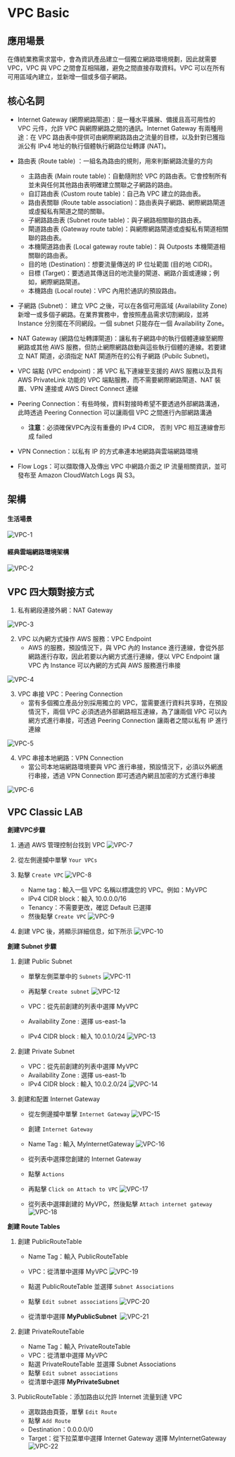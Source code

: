 # VPC Basic

## 應用場景
在傳統業務需求當中，會為資訊產品建立一個獨立網路環境規劃，因此就需要 VPC，VPC 與 VPC 之間會互相隔離，避免之間直接存取資料。VPC 可以在所有可用區域內建立，並新增一個或多個子網路。

## 核心名詞

- Internet Gateway (網際網路閘道)：是一種水平擴展、備援且高可用性的 VPC 元件，允許 VPC 與網際網路之間的通訊。Internet Gateway 有兩種用途：在 VPC 路由表中提供可由網際網路路由之流量的目標，以及針對已獲指派公有 IPv4 地址的執行個體執行網路位址轉譯 (NAT)。

- 路由表 (Route table) ：一組名為路由的規則，用來判斷網路流量的方向
  - 主路由表 (Main route table)：自動隨附於 VPC 的路由表。它會控制所有並未與任何其他路由表明確建立關聯之子網路的路由。
  - 自訂路由表 (Custom route table)：自己為 VPC 建立的路由表。
  - 路由表關聯 (Route table association)：路由表與子網路、網際網路閘道或虛擬私有閘道之間的關聯。
  - 子網路路由表 (Subnet route table)：與子網路相關聯的路由表。
  - 閘道路由表 (Gateway route table)：與網際網路閘道或虛擬私有閘道相關聯的路由表。
  - 本機閘道路由表 (Local gateway route table)：與 Outposts 本機閘道相關聯的路由表。
  - 目的地 (Destination)：想要流量傳送的 IP 位址範圍 (目的地 CIDR)。
  - 目標 (Target)：要透過其傳送目的地流量的閘道、網路介面或連線；例如，網際網路閘道。
  - 本機路由 (Local route)：VPC 內用於通訊的預設路由。

- 子網路 (Subnet)： 建立 VPC 之後，可以在各個可用區域 (Availability Zone) 新增一或多個子網路。在業界實務中，會按照產品需求切割網段，並將 Instance 分別擺在不同網段。一個 subnet 只能存在一個 Availability Zone。

- NAT Gateway (網路位址轉譯閘道)：讓私有子網路中的執行個體連線至網際網路或其他 AWS 服務，但防止網際網路啟動與這些執行個體的連線。若要建立 NAT 閘道，必須指定 NAT 閘道所在的公有子網路 (Pubilc Subnet)。

- VPC 端點 (VPC endpoint)：將 VPC 私下連線至支援的 AWS 服務以及具有 AWS PrivateLink 功能的 VPC 端點服務，而不需要網際網路閘道、NAT 裝置、VPN 連接或 AWS Direct Connect 連線

- Peering Connection：有些時候，資料對接時希望不要透過外部網路溝通，此時透過 Peering Connection 可以讓兩個 VPC 之間進行內部網路溝通
  - **注意**：必須確保VPC內沒有重疊的 IPv4 CIDR， 否則 VPC 相互連線會形成 failed

- VPN Connection：以私有 IP 的方式串連本地網路與雲端網路環境

- Flow Logs：可以擷取傳入及傳出 VPC 中網路介面之 IP 流量相關資訊，並可發布至  Amazon CloudWatch Logs 與 S3。

## 架構

#### 生活場景

![VPC-1](./VPC/VPC-1.jpg "VPC-1")

#### 經典雲端網路環境架構

![VPC-2](./VPC/VPC-2.jpg "VPC-2")

## VPC 四大類對接方式

1. 私有網段連接外網：NAT Gateway

![VPC-3](./VPC/VPC-3.jpg "VPC-3")

2. VPC 以內網方式操作 AWS 服務：VPC Endpoint
    - AWS 的服務，預設情況下，與 VPC 內的 Instance 進行連線，會從外部網路進行存取，因此若要以內網方式進行連線，便以 VPC Endpoint 讓 VPC 內 Instance 可以內網的方式與 AWS 服務進行串接

![VPC-4](./VPC/VPC-4.jpg "VPC-4")

3. VPC 串接 VPC：Peering Connection
    - 當有多個獨立產品分別採用獨立的 VPC，當需要進行資料共享時，在預設情況下，兩個 VPC 必須透過外部網路相互連線，為了讓兩個 VPC 可以內網方式進行串接，可透過 Peering Connection 讓兩者之間以私有 IP 進行連線

![VPC-5](./VPC/VPC-5.jpg "VPC-5")

4. VPC 串接本地網路：VPN Connection
    - 當公司本地端網路環境要與 VPC 進行串接，預設情況下，必須以外網進行串接，透過 VPN Connection 即可透過內網且加密的方式進行串接

![VPC-6](./VPC/VPC-6.jpg "VPC-6")

## VPC Classic LAB

 **創建VPC步驟**

1. 通過 AWS 管理控制台找到 VPC
![VPC-7](./VPC/VPC-7.png "VPC-7")

2. 從左側邊攔中單擊 `Your VPCs`

3. 點擊 `Create VPC`
![VPC-8](./VPC/VPC-8.png "VPC-8")

    - Name tag：輸入一個 VPC 名稱以標識您的 VPC。例如：MyVPC
    - IPv4 CIDR block：輸入 10.0.0.0/16
    - Tenancy：不需要更改，確認 Default 已選擇
    - 然後點擊 `Create VPC`
![VPC-9](./VPC/VPC-9.png "VPC-9")

4. 創建 VPC 後，將顯示詳細信息，如下所示
![VPC-10](./VPC/VPC-10.png "VPC-10")

**創建 Subnet 步驟**

1. 創建 Public Subnet
    - 單擊左側菜單中的 `Subnets`
![VPC-11](./VPC/VPC-11.png "VPC-11")

    - 再點擊 `Create subnet`
![VPC-12](./VPC/VPC-12.png "VPC-12")

    - VPC：從先前創建的列表中選擇 MyVPC
    - Availability Zone : 選擇 us-east-1a
    - IPv4 CIDR block : 輸入 10.0.1.0/24
![VPC-13](./VPC/VPC-13.png "VPC-13")

2. 創建 Private Subnet
    - VPC：從先前創建的列表中選擇 MyVPC
    - Availability Zone : 選擇 us-east-1b
    - IPv4 CIDR block : 輸入 10.0.2.0/24
![VPC-14](./VPC/VPC-14.png "VPC-14")

3. 創建和配置 Internet Gateway
    - 從左側邊攔中單擊 `Internet Gateway`
![VPC-15](./VPC/VPC-15.png "VPC-15")

    - 創建 `Internet Gateway`
    - Name Tag : 輸入 MyInternetGateway
![VPC-16](./VPC/VPC-16.png "VPC-16")

    - 從列表中選擇您創建的 Internet Gateway
    - 點擊 `Actions`
    - 再點擊 `Click on Attach to VPC`
![VPC-17](./VPC/VPC-17.png "VPC-17")

    - 從列表中選擇創建的 MyVPC，然後點擊 `Attach internet gateway`
![VPC-18](./VPC/VPC-18.png "VPC-18")

**創建 Route Tables**

1. 創建 PublicRouteTable
    - Name Tag：輸入 PublicRouteTable
    - VPC：從清單中選擇 MyVPC 
![VPC-19](./VPC/VPC-19.png "VPC-19")

    - 點選 PublicRouteTable 並選擇 `Subnet Associations`  
    - 點擊 `Edit subnet associations`
![VPC-20](./VPC/VPC-20.png "VPC-20")

    - 從清單中選擇 **MyPublicSubnet** 
![VPC-21](./VPC/VPC-21.png "VPC-21")

2. 創建 PrivateRouteTable
    - Name Tag：輸入 PrivateRouteTable
    - VPC：從清單中選擇 MyVPC
    - 點選 PrivateRouteTable 並選擇 Subnet Associations
    - 點擊 `Edit subnet associations`
    - 從清單中選擇 **MyPrivateSubnet**

3. PublicRouteTable：添加路由以允許 Internet 流量到達 VPC
    - 選取路由頁簽，單擊 `Edit Route`
    - 點擊 `Add Route`
    - Destination：0.0.0.0/0
    - Target：從下拉菜單中選擇 Internet Gateway 選擇 MyInternetGateway
![VPC-22](./VPC/VPC-22.png "VPC-22")